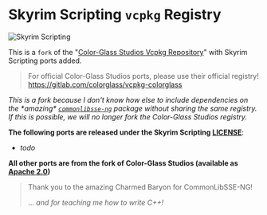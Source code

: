 # Skyrim Scripting `vcpkg` Registry

![Skyrim Scripting](https://github.com/SkyrimScripting/Design/blob/main/Images/SkyrimScripting_Logo.png)

This is a `fork` of the "[Color-Glass Studios Vcpkg Repository](https://gitlab.com/colorglass/vcpkg-colorglass)" with Skyrim Scripting ports added.

> For official Color-Glass Studios ports, please use their official registry!  
> https://gitlab.com/colorglass/vcpkg-colorglass

_This is a fork because I don't know how else to include dependencies on the \*amazing\* [`commonlibsse-ng`](https://github.com/CharmedBaryon/CommonLibSSE-NG) package without sharing the same registry.  
If this is possible, we will no longer fork the Color-Glass Studios registry._

**The following ports are released under the Skyrim Scripting [LICENSE](LICENSE)**:

- *todo*

**All other ports are from the fork of Color-Glass Studios (available as [Apache 2.0](COLOR_GLASS_LICENSE))**

> Thank you to the amazing Charmed Baryon for CommonLibSSE-NG! 
>
> ... _and for teaching me how to write C++!_
